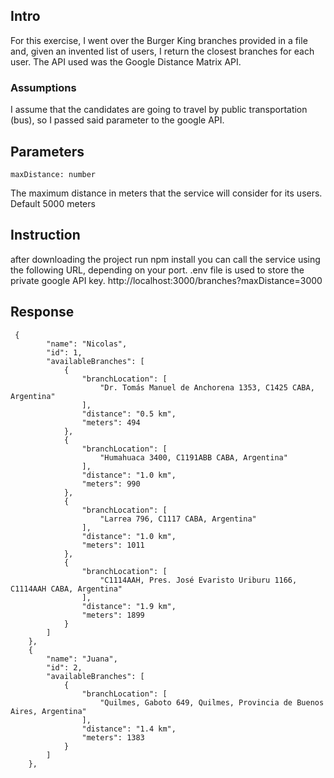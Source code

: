 

## Intro
For this exercise, I went over the Burger King branches provided in a file and, given an invented list of users, I return the closest branches for each user. The API used was the Google Distance Matrix API.

### Assumptions

I assume that the candidates are going to travel by public transportation (bus), so I passed said parameter to the google API.


## Parameters

```
maxDistance: number
```

The maximum distance in meters that the service will consider for its users.
Default 5000 meters

## Instruction

after downloading the project run npm install
you can call the service using the following URL, depending on your port.
.env file is used to store the private google API key.
http://localhost:3000/branches?maxDistance=3000

## Response

```
 {
        "name": "Nicolas",
        "id": 1,
        "availableBranches": [
            {
                "branchLocation": [
                    "Dr. Tomás Manuel de Anchorena 1353, C1425 CABA, Argentina"
                ],
                "distance": "0.5 km",
                "meters": 494
            },
            {
                "branchLocation": [
                    "Humahuaca 3400, C1191ABB CABA, Argentina"
                ],
                "distance": "1.0 km",
                "meters": 990
            },
            {
                "branchLocation": [
                    "Larrea 796, C1117 CABA, Argentina"
                ],
                "distance": "1.0 km",
                "meters": 1011
            },
            {
                "branchLocation": [
                    "C1114AAH, Pres. José Evaristo Uriburu 1166, C1114AAH CABA, Argentina"
                ],
                "distance": "1.9 km",
                "meters": 1899
            }
        ]
    },
    {
        "name": "Juana",
        "id": 2,
        "availableBranches": [
            {
                "branchLocation": [
                    "Quilmes, Gaboto 649, Quilmes, Provincia de Buenos Aires, Argentina"
                ],
                "distance": "1.4 km",
                "meters": 1383
            }
        ]
    },

```
